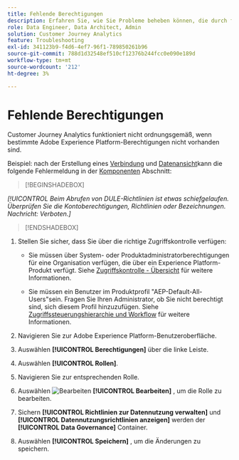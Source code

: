 ```yaml
---
title: Fehlende Berechtigungen
description: Erfahren Sie, wie Sie Probleme beheben können, die durch fehlende Berechtigungen verursacht werden.
role: Data Engineer, Data Architect, Admin
solution: Customer Journey Analytics
feature: Troubleshooting
exl-id: 341123b9-f4d6-4ef7-96f1-789850261b96
source-git-commit: 788d1d32548ef510cf12376b244fcc0e090e189d
workflow-type: tm+mt
source-wordcount: '212'
ht-degree: 3%

---
```


# Fehlende Berechtigungen

Customer Journey Analytics funktioniert nicht ordnungsgemäß, wenn bestimmte Adobe Experience Platform-Berechtigungen nicht vorhanden sind.

Beispiel: nach der Erstellung eines [Verbindung](../connections/overview.md) und [Datenansicht](../data-views/data-views.md)kann die folgende Fehlermeldung in der [Komponenten](/help/data-views/create-dataview.md#components) Abschnitt:


>[!BEGINSHADEBOX]

*[!UICONTROL Beim Abrufen von DULE-Richtlinien ist etwas schiefgelaufen. Überprüfen Sie die Kontoberechtigungen, Richtlinien oder Bezeichnungen. Nachricht: Verboten.]*

>[!ENDSHADEBOX]


1. Stellen Sie sicher, dass Sie über die richtige Zugriffskontrolle verfügen:

   * Sie müssen über System- oder Produktadministratorberechtigungen für eine Organisation verfügen, die über ein Experience Platform-Produkt verfügt. Siehe [Zugriffskontrolle - Übersicht](https://experienceleague.adobe.com/docs/experience-platform/access-control/home.html?lang=en#platform-permissions) für weitere Informationen.

   * Sie müssen ein Benutzer im Produktprofil &quot;AEP-Default-All-Users&quot;sein. Fragen Sie Ihren Administrator, ob Sie nicht berechtigt sind, sich diesem Profil hinzuzufügen. Siehe [Zugriffssteuerungshierarchie und Workflow](https://experienceleague.adobe.com/docs/experience-platform/access-control/home.html?lang=en#access-control-hierarchy-and-workflow) für weitere Informationen.


1. Navigieren Sie zur Adobe Experience Platform-Benutzeroberfläche.

1. Auswählen **[!UICONTROL Berechtigungen]** über die linke Leiste.

1. Auswählen **[!UICONTROL Rollen]**.

1. Navigieren Sie zur entsprechenden Rolle.

1. Auswählen ![Bearbeiten](https://spectrum.adobe.com/static/icons/workflow_18/Smock_Edit_18_N.svg) **[!UICONTROL Bearbeiten]** , um die Rolle zu bearbeiten.

1. Sichern **[!UICONTROL Richtlinien zur Datennutzung verwalten]** und **[!UICONTROL Datennutzungsrichtlinien anzeigen]** werden der **[!UICONTROL Data Governance]** Container.

1. Auswählen **[!UICONTROL Speichern]** , um die Änderungen zu speichern.
